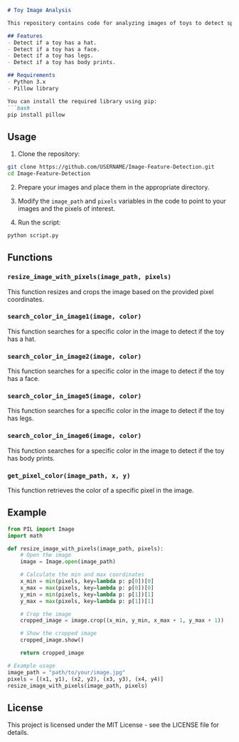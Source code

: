 

```markdown
# Toy Image Analysis

This repository contains code for analyzing images of toys to detect specific features such as hats, faces, legs, and body prints. The code is written in Python and uses the Pillow library for image processing.

## Features
- Detect if a toy has a hat.
- Detect if a toy has a face.
- Detect if a toy has legs.
- Detect if a toy has body prints.

## Requirements
- Python 3.x
- Pillow library

You can install the required library using pip:
```bash
pip install pillow
```

## Usage

1. Clone the repository:
```bash
git clone https://github.com/USERNAME/Image-Feature-Detection.git
cd Image-Feature-Detection
```

2. Prepare your images and place them in the appropriate directory.

3. Modify the `image_path` and `pixels` variables in the code to point to your images and the pixels of interest.

4. Run the script:
```bash
python script.py
```

## Functions
### `resize_image_with_pixels(image_path, pixels)`
This function resizes and crops the image based on the provided pixel coordinates.

### `search_color_in_image1(image, color)`
This function searches for a specific color in the image to detect if the toy has a hat.

### `search_color_in_image2(image, color)`
This function searches for a specific color in the image to detect if the toy has a face.

### `search_color_in_image5(image, color)`
This function searches for a specific color in the image to detect if the toy has legs.

### `search_color_in_image6(image, color)`
This function searches for a specific color in the image to detect if the toy has body prints.

### `get_pixel_color(image_path, x, y)`
This function retrieves the color of a specific pixel in the image.

## Example
```python
from PIL import Image
import math

def resize_image_with_pixels(image_path, pixels):
    # Open the image
    image = Image.open(image_path)

    # Calculate the min and max coordinates
    x_min = min(pixels, key=lambda p: p[0])[0]
    x_max = max(pixels, key=lambda p: p[0])[0]
    y_min = min(pixels, key=lambda p: p[1])[1]
    y_max = max(pixels, key=lambda p: p[1])[1]

    # Crop the image
    cropped_image = image.crop((x_min, y_min, x_max + 1, y_max + 1))

    # Show the cropped image
    cropped_image.show()

    return cropped_image

# Example usage
image_path = "path/to/your/image.jpg"
pixels = [(x1, y1), (x2, y2), (x3, y3), (x4, y4)]
resize_image_with_pixels(image_path, pixels)
```

## License
This project is licensed under the MIT License - see the LICENSE file for details.


